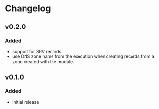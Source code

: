 # Changelog


## v0.2.0

### Added

- support for SRV records.
- use DNS zone name from the execution when creating records from a zone created with the module. 

## v0.1.0

### Added

- initial release
